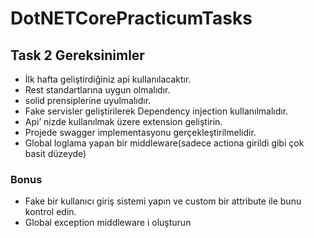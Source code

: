 # DotNETCorePracticumTasks

## Task 2 Gereksinimler

* İlk hafta geliştirdiğiniz api kullanılacaktır.
* Rest standartlarına uygun olmalıdır.
* solid prensiplerine uyulmalıdır.
* Fake servisler geliştirilerek Dependency injection kullanılmalıdır.
* Api’ nizde kullanılmak üzere extension geliştirin.
* Projede swagger implementasyonu gerçekleştirilmelidir.
* Global loglama yapan bir middleware(sadece actiona girildi gibi çok basit düzeyde)

### Bonus

* Fake bir kullanıcı giriş sistemi yapın ve custom bir attribute ile bunu kontrol edin.
* Global exception middleware i oluşturun
